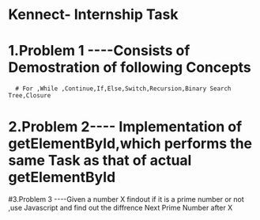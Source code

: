 # Kennect- Internship Task
  # 1.Problem 1 ----Consists of Demostration of following Concepts
      # For ,While ,Continue,If,Else,Switch,Recursion,Binary Search Tree,Closure
      
  # 2.Problem 2---- Implementation of getElementById,which performs the same Task  as that of actual getElementById    
  
 #3.Problem 3 ----Given a number X findout if it is a prime number or not ,use Javascript and find out the diffrence  Next Prime Number after X 
